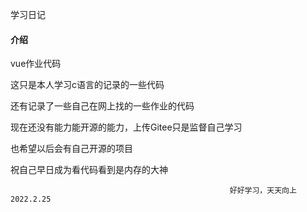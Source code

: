 学习日记


#### 介绍
vue作业代码

这只是本人学习c语言的记录的一些代码

还有记录了一些自己在网上找的一些作业的代码

现在还没有能力能开源的能力，上传Gitee只是监督自己学习

也希望以后会有自己开源的项目

祝自己早日成为看代码看到是内存的大神


                                                     好好学习，天天向上2022.2.25
